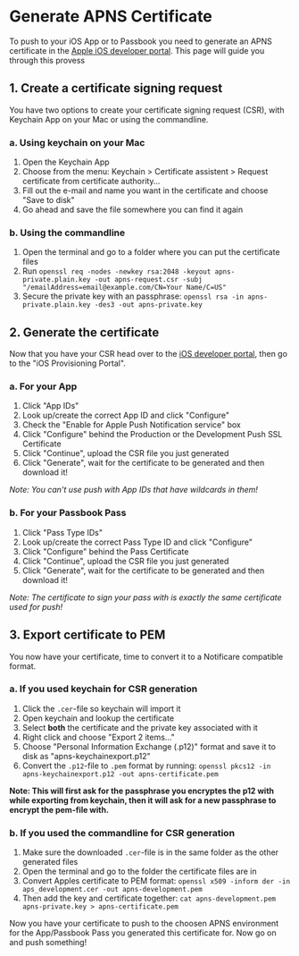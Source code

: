 # Generate APNS Certificate
To push to your iOS App or to Passbook you need to generate an APNS certificate in the [Apple iOS developer portal](https://developer.apple.com/ios). This page will guide you through this provess

## 1. Create a certificate signing request
You have two options to create your certificate signing request (CSR), with Keychain App on your Mac or using the commandline.

### a. Using keychain on your Mac
1. Open the Keychain App
2. Choose from the menu: Keychain > Certificate assistent > Request certificate from certificate authority…
3. Fill out the e-mail and name you want in the certificate and choose "Save to disk"
4. Go ahead and save the file somewhere you can find it again

### b. Using the commandline
1. Open the terminal and go to a folder where you can put the certificate files
2. Run `openssl req -nodes -newkey rsa:2048 -keyout apns-private.plain.key -out apns-request.csr -subj "/emailAddress=email@example.com/CN=Your Name/C=US"`
3. Secure the private key with an passphrase: `openssl rsa -in apns-private.plain.key -des3 -out apns-private.key`

## 2. Generate the certificate
Now that you have your CSR head over to the [iOS developer portal](https://developer.apple.com/ios), then go to the "iOS Provisioning Portal".

### a. For your App
1. Click "App IDs"
2. Look up/create the correct App ID and click "Configure"
3. Check the "Enable for Apple Push Notification service" box
4. Click "Configure" behind the Production or the Development Push SSL Certificate
5. Click "Continue", upload the CSR file you just generated
6. Click "Generate", wait for the certificate to be generated and then download it!

*Note: You can't use push with App IDs that have wildcards in them!*

### b. For your Passbook Pass
1. Click "Pass Type IDs"
2. Look up/create the correct Pass Type ID and click "Configure"
4. Click "Configure" behind the Pass Certificate
5. Click "Continue", upload the CSR file you just generated
6. Click "Generate", wait for the certificate to be generated and then download it!

*Note: The certificate to sign your pass with is exactly the same certificate used for push!*

## 3. Export certificate to PEM
You now have your certificate, time to convert it to a Notificare compatible format.

### a. If you used keychain for CSR generation
1. Click the `.cer`-file so keychain will import it
2. Open keychain and lookup the certificate
3. Select **both** the certificate and the private key associated with it
4. Right click and choose "Export 2 items…"
5. Choose "Personal Information Exchange (.p12)" format and save it to disk as "apns-keychainexport.p12"
6. Convert the `.p12`-file to `.pem` format by running: `openssl pkcs12 -in apns-keychainexport.p12 -out apns-certificate.pem`

**Note: This will first ask for the passphrase you encryptes the p12 with while exporting from keychain, then it will ask for a new passphrase to encrypt the pem-file with.**

### b. If you used the commandline for CSR generation
1. Make sure the downloaded `.cer`-file is in the same folder as the other generated files
2. Open the terminal and go to the folder the certificate files are in
3. Convert Apples certificate to PEM format: `openssl x509 -inform der -in aps_development.cer -out apns-development.pem`
3. Then add the key and certificate together: `cat apns-development.pem apns-private.key > apns-certificate.pem`

Now you have your certificate to push to the choosen APNS environment for the App/Passbook Pass you generated this certificate for. Now go on and push something!